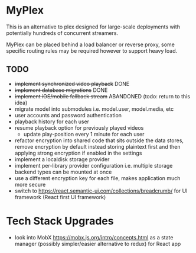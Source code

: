 # MyPlex

This is an alternative to plex designed for large-scale deployments with potentially hundreds of concurrent streamers. 

MyPlex can be placed behind a load balancer or reverse proxy, some specific routing rules may be required however to support heavy load.

## TODO
- ~~implement synchronized video playback~~ DONE
- ~~implement database migrations~~ DONE
- ~~implement iOS/mobile fallback stream~~ ABANDONED (todo: return to this idea)
- migrate model into submodules i.e. model.user, model.media, etc 
- user accounts and password authentication
- playback history for each user
- resume playback option for previously played videos
    - update play-position every 1 minute for each user
- refactor encryption into shared code that sits outside the data stores, remove encryption by default instead storing plaintext first and then applying strong encryption if enabled in the settings
- implement a localdisk storage provider
- implement per-library provider configuration i.e. multiple storage backend types can be mounted at once
- use a different encryption key for each file, makes application much more secure 
- switch to https://react.semantic-ui.com/collections/breadcrumb/ for UI framework (React first UI framework)

# Tech Stack Upgrades
- look into MobX https://mobx.js.org/intro/concepts.html as a state manager (possibly simpler/easier alternative to redux) for React app
